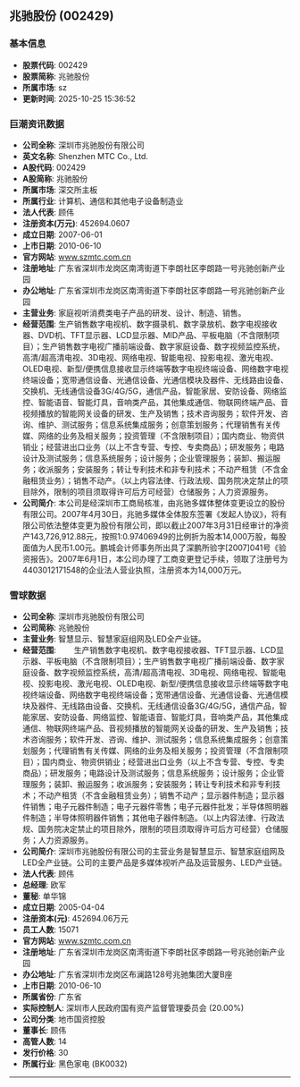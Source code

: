 ## 兆驰股份 (002429)

### 基本信息

- **股票代码**: 002429
- **股票简称**: 兆驰股份
- **所属市场**: sz
- **更新时间**: 2025-10-25 15:36:52

### 巨潮资讯数据

- **公司全称**: 深圳市兆驰股份有限公司
- **英文名称**: Shenzhen MTC Co., Ltd.
- **A股代码**: 002429
- **A股简称**: 兆驰股份
- **所属市场**: 深交所主板
- **所属行业**: 计算机、通信和其他电子设备制造业
- **法人代表**: 顾伟
- **注册资本(万元)**: 452694.0607
- **成立日期**: 2007-06-01
- **上市日期**: 2010-06-10
- **官方网站**: www.szmtc.com.cn
- **注册地址**: 广东省深圳市龙岗区南湾街道下李朗社区李朗路一号兆驰创新产业园
- **办公地址**: 广东省深圳市龙岗区南湾街道下李朗社区李朗路一号兆驰创新产业园
- **主营业务**: 家庭视听消费类电子产品的研发、设计、制造、销售。
- **经营范围**: 生产销售数字电视机、数字摄录机、数字录放机、数字电视接收器、DVD机、TFT显示器、LCD显示器、MID产品、平板电脑（不含限制项目）；生产销售数字电视广播前端设备、数字家庭设备、数字视频监控系统，高清/超高清电视、3D电视、网络电视、智能电视、投影电视、激光电视、OLED电视、新型/便携信息接收显示终端等数字电视终端设备、网络数字电视终端设备；宽带通信设备、光通信设备、光通信模块及器件、无线路由设备、交换机、无线通信设备3G/4G/5G，通信产品，智能家居、安防设备、网络监控、智能语音、智能灯具，音响类产品，其他集成通信、物联网终端产品、音视频播放的智能网关设备的研发、生产及销售；技术咨询服务；软件开发、咨询、维护、测试服务；信息系统集成服务；创意策划服务；代理销售有关传媒、网络的业务及相关服务；投资管理（不含限制项目）；国内商业、物资供销业；经营进出口业务（以上不含专营、专控、专卖商品）；研发服务；电路设计及测试服务；信息系统服务；设计服务；企业管理服务；装卸、搬运服务；收派服务；安装服务；转让专利技术和非专利技术；不动产租赁（不含金融租赁业务）；销售不动产。（以上内容法律、行政法规、国务院决定禁止的项目除外，限制的项目须取得许可后方可经营）仓储服务；人力资源服务。
- **公司简介**: 本公司是经深圳市工商局核准，由兆驰多媒体整体变更设立的股份有限公司。2007年4月30日，兆驰多媒体全体股东签署《发起人协议》，将有限公司依法整体变更为股份有限公司，即以截止2007年3月31日经审计的净资产143,726,912.88元，按照1:0.97406949的比例折为股本14,000万股，每股面值为人民币1.00元。鹏城会计师事务所出具了深鹏所验字[2007]041号《验资报告》。2007年6月1日，本公司办理了工商变更登记手续，领取了注册号为4403012171548的企业法人营业执照，注册资本为14,000万元。

### 雪球数据

- **公司全称**: 深圳市兆驰股份有限公司
- **公司简称**: 兆驰股份
- **主营业务**: 智慧显示、智慧家庭组网及LED全产业链。
- **经营范围**: 　　生产销售数字电视机、数字电视接收器、TFT显示器、LCD显示器、平板电脑（不含限制项目）；生产销售数字电视广播前端设备、数字家庭设备、数字视频监控系统，高清/超高清电视、3D电视、网络电视、智能电视、投影电视、激光电视、OLED电视、新型/便携信息接收显示终端等数字电视终端设备、网络数字电视终端设备；宽带通信设备、光通信设备、光通信模块及器件、无线路由设备、交换机、无线通信设备3G/4G/5G，通信产品，智能家居、安防设备、网络监控、智能语音、智能灯具，音响类产品，其他集成通信、物联网终端产品、音视频播放的智能网关设备的研发、生产及销售；技术咨询服务；软件开发、咨询、维护、测试服务；信息系统集成服务；创意策划服务；代理销售有关传媒、网络的业务及相关服务；投资管理（不含限制项目）；国内商业、物资供销业；经营进出口业务（以上不含专营、专控、专卖商品）；研发服务；电路设计及测试服务；信息系统服务；设计服务；企业管理服务；装卸、搬运服务；收派服务；安装服务；转让专利技术和非专利技术；不动产租赁（不含金融租赁业务）；销售不动产；显示器件制造；显示器件销售；电子元器件制造；电子元器件零售；电子元器件批发；半导体照明器件制造；半导体照明器件销售；其他电子器件制造。（以上内容法律、行政法规、国务院决定禁止的项目除外，限制的项目须取得许可后方可经营）仓储服务；人力资源服务。
- **公司简介**: 深圳市兆驰股份有限公司的主营业务是智慧显示、智慧家庭组网及LED全产业链。公司的主要产品是多媒体视听产品及运营服务、LED产业链。
- **法人代表**: 顾伟
- **总经理**: 欧军
- **董秘**: 单华锦
- **成立日期**: 2005-04-04
- **注册资本(元)**: 452694.06万元
- **员工人数**: 15071
- **官方网站**: www.szmtc.com.cn
- **注册地址**: 广东省深圳市龙岗区南湾街道下李朗社区李朗路一号兆驰创新产业园
- **办公地址**: 广东省深圳市龙岗区布澜路128号兆驰集团大厦B座
- **上市日期**: 2010-06-10
- **所属省份**: 广东省
- **实际控制人**: 深圳市人民政府国有资产监督管理委员会 (20.00%)
- **公司分类**: 地市国资控股
- **董事长**: 顾伟
- **高管人数**: 14
- **发行价格**: 30
- **所属行业**: 黑色家电 (BK0032)

---